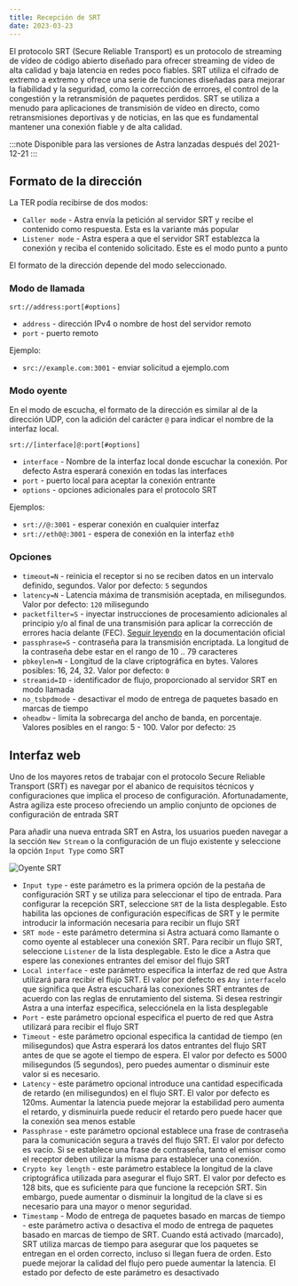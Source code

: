 ```yaml
---
title: Recepción de SRT
date: 2023-03-23
---
```


El protocolo SRT (Secure Reliable Transport) es un protocolo de streaming de vídeo de código abierto diseñado para ofrecer streaming de vídeo de alta calidad y baja latencia en redes poco fiables. SRT utiliza el cifrado de extremo a extremo y ofrece una serie de funciones diseñadas para mejorar la fiabilidad y la seguridad, como la corrección de errores, el control de la congestión y la retransmisión de paquetes perdidos. SRT se utiliza a menudo para aplicaciones de transmisión de vídeo en directo, como retransmisiones deportivas y de noticias, en las que es fundamental mantener una conexión fiable y de alta calidad.

:::note
Disponible para las versiones de Astra lanzadas después del 2021-12-21
:::

## Formato de la dirección[](https://help.cesbo.com/astra/receiving/ip/srt#address-format)

La TER podía recibirse de dos modos:

- `Caller mode` - Astra envía la petición al servidor SRT y recibe el contenido como respuesta. Esta es la variante más popular
- `Listener mode` - Astra espera a que el servidor SRT establezca la conexión y reciba el contenido solicitado. Este es el modo punto a punto

El formato de la dirección depende del modo seleccionado.

### Modo de llamada

```
srt://address:port[#options]
```

- `address` - dirección IPv4 o nombre de host del servidor remoto
- `port` - puerto remoto

Ejemplo:

- `src://example.com:3001` - enviar solicitud a ejemplo.com

### Modo oyente

En el modo de escucha, el formato de la dirección es similar al de la dirección UDP, con la adición del carácter `@` para indicar el nombre de la interfaz local.

```
srt://[interface]@:port[#options]
```

- `interface` - Nombre de la interfaz local donde escuchar la conexión. Por defecto Astra esperará conexión en todas las interfaces
- `port` - puerto local para aceptar la conexión entrante
- `options` - opciones adicionales para el protocolo SRT

Ejemplos:

- `srt://@:3001` - esperar conexión en cualquier interfaz
- `srt://eth0@:3001` - espera de conexión en la interfaz `eth0`

### Opciones

- `timeout=N` - reinicia el receptor si no se reciben datos en un intervalo definido, segundos. Valor por defecto: `5` segundos
- `latency=N` - Latencia máxima de transmisión aceptada, en milisegundos. Valor por defecto: `120` milisegundo
- `packetfilter=S` - inyectar instrucciones de procesamiento adicionales al principio y/o al final de una transmisión para aplicar la corrección de errores hacia delante (FEC). [Seguir leyendo](https://github.com/Haivision/srt/blob/master/docs/features/packet-filtering-and-fec.md#configuring-the-fec-filter) en la documentación oficial
- `passphrase=S` - contraseña para la transmisión encriptada. La longitud de la contraseña debe estar en el rango de 10 .. 79 caracteres
- `pbkeylen=N` - Longitud de la clave criptográfica en bytes. Valores posibles: 16, 24, 32. Valor por defecto: `0`
- `streamid=ID` - identificador de flujo, proporcionado al servidor SRT en modo llamada
- `no_tsbpdmode` - desactivar el modo de entrega de paquetes basado en marcas de tiempo
- `oheadbw` - limita la sobrecarga del ancho de banda, en porcentaje. Valores posibles en el rango: 5 - 100. Valor por defecto: `25`

## Interfaz web[](https://help.cesbo.com/astra/receiving/ip/srt#web-interface)

Uno de los mayores retos de trabajar con el protocolo Secure Reliable Transport (SRT) es navegar por el abanico de requisitos técnicos y configuraciones que implica el proceso de configuración. Afortunadamente, Astra agiliza este proceso ofreciendo un amplio conjunto de opciones de configuración de entrada SRT

Para añadir una nueva entrada SRT en Astra, los usuarios pueden navegar a la sección `New Stream` o la configuración de un flujo existente y seleccione la opción `Input Type` como SRT

![Oyente SRT](https://cdn.cesbo.com/help/astra/receiving/ip/srt/listener.png)

- `Input type` - este parámetro es la primera opción de la pestaña de configuración SRT y se utiliza para seleccionar el tipo de entrada. Para configurar la recepción SRT, seleccione `SRT` de la lista desplegable. Esto habilita las opciones de configuración específicas de SRT y le permite introducir la información necesaria para recibir un flujo SRT
- `SRT mode` - este parámetro determina si Astra actuará como llamante o como oyente al establecer una conexión SRT. Para recibir un flujo SRT, seleccione `Listener` de la lista desplegable. Esto le dice a Astra que espere las conexiones entrantes del emisor del flujo SRT
- `Local interface` - este parámetro especifica la interfaz de red que Astra utilizará para recibir el flujo SRT. El valor por defecto es `Any interface`lo que significa que Astra escuchará las conexiones SRT entrantes de acuerdo con las reglas de enrutamiento del sistema. Si desea restringir Astra a una interfaz específica, selecciónela en la lista desplegable
- `Port` - este parámetro opcional especifica el puerto de red que Astra utilizará para recibir el flujo SRT
- `Timeout` - este parámetro opcional especifica la cantidad de tiempo (en milisegundos) que Astra esperará los datos entrantes del flujo SRT antes de que se agote el tiempo de espera. El valor por defecto es 5000 milisegundos (5 segundos), pero puedes aumentar o disminuir este valor si es necesario.
- `Latency` - este parámetro opcional introduce una cantidad especificada de retardo (en milisegundos) en el flujo SRT. El valor por defecto es 120ms. Aumentar la latencia puede mejorar la estabilidad pero aumenta el retardo, y disminuirla puede reducir el retardo pero puede hacer que la conexión sea menos estable
- `Passphrase` - este parámetro opcional establece una frase de contraseña para la comunicación segura a través del flujo SRT. El valor por defecto es vacío. Si se establece una frase de contraseña, tanto el emisor como el receptor deben utilizar la misma para establecer una conexión.
- `Crypto key length` - este parámetro establece la longitud de la clave criptográfica utilizada para asegurar el flujo SRT. El valor por defecto es 128 bits, que es suficiente para que funcione la recepción SRT. Sin embargo, puede aumentar o disminuir la longitud de la clave si es necesario para una mayor o menor seguridad.
- `Timestamp` - Modo de entrega de paquetes basado en marcas de tiempo - este parámetro activa o desactiva el modo de entrega de paquetes basado en marcas de tiempo de SRT. Cuando está activado (marcado), SRT utiliza marcas de tiempo para asegurar que los paquetes se entregan en el orden correcto, incluso si llegan fuera de orden. Esto puede mejorar la calidad del flujo pero puede aumentar la latencia. El estado por defecto de este parámetro es desactivado
